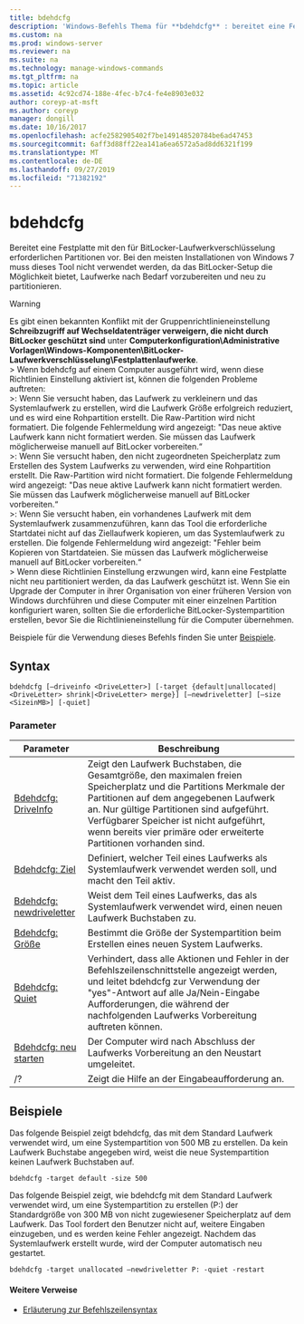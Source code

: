 ```yaml
---
title: bdehdcfg
description: 'Windows-Befehls Thema für **bdehdcfg** : bereitet eine Festplatte mit den für BitLocker-Laufwerkverschlüsselung erforderlichen Partitionen vor.'
ms.custom: na
ms.prod: windows-server
ms.reviewer: na
ms.suite: na
ms.technology: manage-windows-commands
ms.tgt_pltfrm: na
ms.topic: article
ms.assetid: 4c92cd74-188e-4fec-b7c4-fe4e8903e032
author: coreyp-at-msft
ms.author: coreyp
manager: dongill
ms.date: 10/16/2017
ms.openlocfilehash: acfe2582905402f7be149148520784be6ad47453
ms.sourcegitcommit: 6aff3d88ff22ea141a6ea6572a5ad8dd6321f199
ms.translationtype: MT
ms.contentlocale: de-DE
ms.lasthandoff: 09/27/2019
ms.locfileid: "71382192"
---
```

# <a name="bdehdcfg"></a>bdehdcfg



Bereitet eine Festplatte mit den für BitLocker-Laufwerkverschlüsselung erforderlichen Partitionen vor. Bei den meisten Installationen von Windows 7 muss dieses Tool nicht verwendet werden, da das BitLocker-Setup die Möglichkeit bietet, Laufwerke nach Bedarf vorzubereiten und neu zu partitionieren.

> [!WARNING]
> Es gibt einen bekannten Konflikt mit der Gruppenrichtlinieneinstellung **Schreibzugriff auf Wechseldatenträger verweigern, die nicht durch BitLocker geschützt sind** unter **Computerkonfiguration\Administrative Vorlagen\Windows-Komponenten\BitLocker-Laufwerkverschlüsselung\Festplattenlaufwerke**.</br>> Wenn bdehdcfg auf einem Computer ausgeführt wird, wenn diese Richtlinien Einstellung aktiviert ist, können die folgenden Probleme auftreten:</br>>: Wenn Sie versucht haben, das Laufwerk zu verkleinern und das Systemlaufwerk zu erstellen, wird die Laufwerk Größe erfolgreich reduziert, und es wird eine Rohpartition erstellt. Die Raw-Partition wird nicht formatiert. Die folgende Fehlermeldung wird angezeigt: "Das neue aktive Laufwerk kann nicht formatiert werden. Sie müssen das Laufwerk möglicherweise manuell auf BitLocker vorbereiten.“</br>>: Wenn Sie versucht haben, den nicht zugeordneten Speicherplatz zum Erstellen des System Laufwerks zu verwenden, wird eine Rohpartition erstellt. Die Raw-Partition wird nicht formatiert. Die folgende Fehlermeldung wird angezeigt: "Das neue aktive Laufwerk kann nicht formatiert werden. Sie müssen das Laufwerk möglicherweise manuell auf BitLocker vorbereiten.“</br>>: Wenn Sie versucht haben, ein vorhandenes Laufwerk mit dem Systemlaufwerk zusammenzuführen, kann das Tool die erforderliche Startdatei nicht auf das Ziellaufwerk kopieren, um das Systemlaufwerk zu erstellen. Die folgende Fehlermeldung wird angezeigt: "Fehler beim Kopieren von Startdateien. Sie müssen das Laufwerk möglicherweise manuell auf BitLocker vorbereiten.“</br>> Wenn diese Richtlinien Einstellung erzwungen wird, kann eine Festplatte nicht neu partitioniert werden, da das Laufwerk geschützt ist. Wenn Sie ein Upgrade der Computer in ihrer Organisation von einer früheren Version von Windows durchführen und diese Computer mit einer einzelnen Partition konfiguriert waren, sollten Sie die erforderliche BitLocker-Systempartition erstellen, bevor Sie die Richtlinieneinstellung für die Computer übernehmen.

Beispiele für die Verwendung dieses Befehls finden Sie unter [Beispiele](#BKMK_Examples).

## <a name="syntax"></a>Syntax

```
bdehdcfg [–driveinfo <DriveLetter>] [-target {default|unallocated|<DriveLetter> shrink|<DriveLetter> merge}] [–newdriveletter] [–size <SizeinMB>] [-quiet]
```

### <a name="parameters"></a>Parameter

|Parameter|Beschreibung|
|---------|-----------|
|[Bdehdcfg: DriveInfo](bdehdcfg-driveinfo.md)|Zeigt den Laufwerk Buchstaben, die Gesamtgröße, den maximalen freien Speicherplatz und die Partitions Merkmale der Partitionen auf dem angegebenen Laufwerk an. Nur gültige Partitionen sind aufgeführt. Verfügbarer Speicher ist nicht aufgeführt, wenn bereits vier primäre oder erweiterte Partitionen vorhanden sind.|
|[Bdehdcfg: Ziel](bdehdcfg-target.md)|Definiert, welcher Teil eines Laufwerks als Systemlaufwerk verwendet werden soll, und macht den Teil aktiv.|
|[Bdehdcfg: newdriveletter](bdehdcfg-newdriveletter.md)|Weist dem Teil eines Laufwerks, das als Systemlaufwerk verwendet wird, einen neuen Laufwerk Buchstaben zu.|
|[Bdehdcfg: Größe](bdehdcfg-size.md)|Bestimmt die Größe der Systempartition beim Erstellen eines neuen System Laufwerks.|
|[Bdehdcfg: Quiet](bdehdcfg-quiet.md)|Verhindert, dass alle Aktionen und Fehler in der Befehlszeilenschnittstelle angezeigt werden, und leitet bdehdcfg zur Verwendung der "yes"-Antwort auf alle Ja/Nein-Eingabe Aufforderungen, die während der nachfolgenden Laufwerks Vorbereitung auftreten können.|
|[Bdehdcfg: neu starten](bdehdcfg-restart.md)|Der Computer wird nach Abschluss der Laufwerks Vorbereitung an den Neustart umgeleitet.|
|/?|Zeigt die Hilfe an der Eingabeaufforderung an.|

## <a name="BKMK_Examples"></a>Beispiele

Das folgende Beispiel zeigt bdehdcfg, das mit dem Standard Laufwerk verwendet wird, um eine Systempartition von 500 MB zu erstellen. Da kein Laufwerk Buchstabe angegeben wird, weist die neue Systempartition keinen Laufwerk Buchstaben auf.
```
bdehdcfg -target default -size 500
```
Das folgende Beispiel zeigt, wie bdehdcfg mit dem Standard Laufwerk verwendet wird, um eine Systempartition zu erstellen (P:) der Standardgröße von 300 MB von nicht zugewiesener Speicherplatz auf dem Laufwerk. Das Tool fordert den Benutzer nicht auf, weitere Eingaben einzugeben, und es werden keine Fehler angezeigt. Nachdem das Systemlaufwerk erstellt wurde, wird der Computer automatisch neu gestartet.
```
bdehdcfg -target unallocated –newdriveletter P: -quiet -restart
```

#### <a name="additional-references"></a>Weitere Verweise

-   [Erläuterung zur Befehlszeilensyntax](command-line-syntax-key.md)